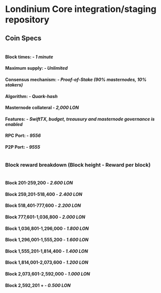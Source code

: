 # Londinium Core integration/staging repository


## Coin Specs

#

#### Block times: - *1 minute* 
#### Maximum supply: - *Unlimited*
#### Consensus mechanism: - *Proof-of-Stake (90% masternodes, 10% stakers)*
#### Algorithm: - *Quark-hash* 
#### Masternode collateral - *2,000 LON*  
#### Features: - *SwiftTX, budget, treausury and masternode governance is enabled* 
#### RPC Port: - *9556* 
#### P2P Port: - *9555* 

#

### Block reward breakdown (Block height - Reward per block)
#
#### Block 201-259,200  -   *2.600 LON*

#### Block 259,201-518,400  -   *2.400 LON*

#### Block 518,401-777,600  -   *2.200 LON*

#### Block 777,601-1,036,800  -   *2.000 LON*

#### Block 1,036,801-1,296,000  -  *1.800 LON*

#### Block 1,296,001-1,555,200   -   *1.600 LON*

#### Block 1,555,201-1,814,400   -   *1.400 LON*

#### Block 1,814,001-2,073,600   -   *1.200 LON*

#### Block 2,073,601-2,592,000   -   *1.000 LON*

#### Block 2,592,201 +   -   *0.500 LON*



